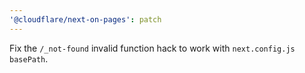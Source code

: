 ```yaml
---
'@cloudflare/next-on-pages': patch
---
```


Fix the `/_not-found` invalid function hack to work with `next.config.js` `basePath`.

